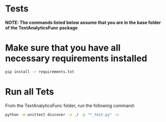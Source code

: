 # Tests

**NOTE: The commands listed below assume that you are in the base folder of the TextAnalyticsFunc package**

# Make sure that you have all necessary requirements installed
```bash
pip install -r requirements.txt
```

# Run all Tets
From the TextAnalyticsFunc folder, run the following command:
```bash
python -m unittest discover -s ./ -p "*_test.py" -v
```